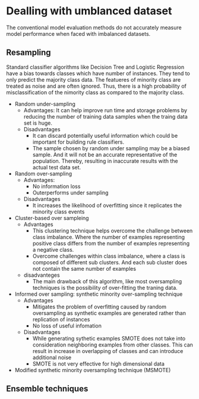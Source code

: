 # Dealling with umblanced dataset

The conventional model evaluation methods do not accurately measure model performance when faced with imbalanced datasets.

## Resampling

Standard classifier algorithms like Decision Tree and Logistic Regression have a bias towards classes which have number of instances. They tend to only predict the majority class data. The featueres of minority class are treated as noise and are often ignored. Thus, there is a high probability of misclassification of the nimority class as compared to the majority class.

- Random under-sampling
  - Advantages: It can help improve run time and storage problems by reducing the number of training data samples when the traing data set is huge.
  - Disadvantages
    - It can discard potentially useful information which could be important for building rule classifiers.
    - The sample chosen by random under sampling may be a biased sample. And it will not be an accurate representative of the population. Thereby, resulting in inaccurate results with the actual test data set.
- Random over-sampling
  - Advantages:
    - No information loss
    - Outerperforms under sampling
  - Disadvantages
    - It increases the likelihood of overfitting since it replicates the minority class events
- Cluster-based over sampleing
  - Advantages
    - This clustering technique helps overcome the challenge between class imbalance. Where the number of examples representing positive class differs from the number of examples representing a negative class.
    - Overcome challenges within class imbalance, where a class is composed of different sub clusters. And each sub cluster does not contain the same number of examples
  - disadvanteges
    - The main drawback of this algorithm, like most oversampling techniques is the possibility of over-fitting the traning data.
- Informed over sampling: synthetic minority over-sampling technique
  - Advantages
    - Mitigates the problem of overfitting caused by random oversampling as synthetic examples are  generated rather than replication of instances
    - No loss of useful infomation
  - Disadvantages
    - While generating sythetic examples SMOTE does not take into consideration neighboring examples from other classes. This can result in increase in overlapping of classes and can introduce additional noise
    - SMOTE is not very effective for high dimensional data
- Modified synthetic minority oversampling technique (MSMOTE)

## Ensemble techniques
